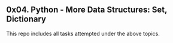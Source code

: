 ## 0x04. Python - More Data Structures: Set, Dictionary

This repo includes all tasks attempted under the above topics.
